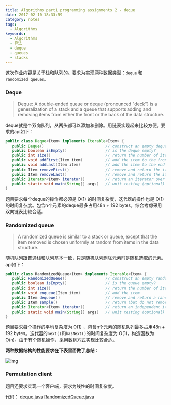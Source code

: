 ```yaml
---
title: Algorithms part1 programming assignments 2 - deque
date: 2017-02-10 18:33:59
category: notes
tags:
  - Algorithms
keywords:
  - Algorithms
  - 算法
  - deque
  - queues
  - stacks
---
```


这次作业内容是关于栈和队列的。要求为实现两种数据类型：`deque` 和 `randomized queues`。

### Deque

>Deque: A double-ended queue or deque (pronounced "deck") is a generalization of a stack and a queue that supports adding and removing items from either the front or the back of the data structure.

deque就是个双向队列，从两头都可以添加和删除。用链表实现起来比较方便。要求的api如下：

```Java
public class Deque<Item> implements Iterable<Item> {
   public Deque()                           // construct an empty deque
   public boolean isEmpty()                 // is the deque empty?
   public int size()                        // return the number of items on the deque
   public void addFirst(Item item)          // add the item to the front
   public void addLast(Item item)           // add the item to the end
   public Item removeFirst()                // remove and return the item from the front
   public Item removeLast()                 // remove and return the item from the end
   public Iterator<Item> iterator()         // return an iterator over items in order from front to end
   public static void main(String[] args)   // unit testing (optional)
}
```

题目要求每个deque的操作都必须是 O(1) 的时间复杂度，迭代器的操作也是 O(1) 的时间复杂度。包含n个元素的deque最多占用48n + 192 bytes。综合考虑采用双向链表比较合适。

### Randomized queue

>A randomized queue is similar to a stack or queue, except that the item removed is chosen uniformly at random from items in the data structure.

随机队列跟普通栈和队列基本一致，只是随机队列删除元素时是随机选取的元素。api如下：

```Java
public class RandomizedQueue<Item> implements Iterable<Item> {
   public RandomizedQueue()                 // construct an empty randomized queue
   public boolean isEmpty()                 // is the queue empty?
   public int size()                        // return the number of items on the queue
   public void enqueue(Item item)           // add the item
   public Item dequeue()                    // remove and return a random item
   public Item sample()                     // return (but do not remove) a random item
   public Iterator<Item> iterator()         // return an independent iterator over items in random order
   public static void main(String[] args)   // unit testing (optional)
}
```

题目要求每个操作的平均复杂度为 O(1) ，包含n个元素的随机队列最多占用48n + 192 bytes。迭代器的`next()`和`hasNext()`的时间复杂度为 O(1)，构造函数为 O(n)。由于有个随机操作，采用数组方式实现比较合适。

__两种数据结构的性能要求在下表里面做了总结：__

![img](/img/2017-02-12_performance_requirements.png)

### Permutation client

题目还要求实现一个客户端，要求为线性的时间复杂度。

代码：
[deque.java](https://github.com/monkeyWzr/algorithms/blame/master/deque/src/Deque.java)  [RandomizedQueue.java](https://github.com/monkeyWzr/algorithms/blob/master/deque/src/RandomizedQueue.java)
<!--stackedit_data:
eyJoaXN0b3J5IjpbNTMxNDU5Nzc4LC0xOTcyMDIyNzYwXX0=
-->